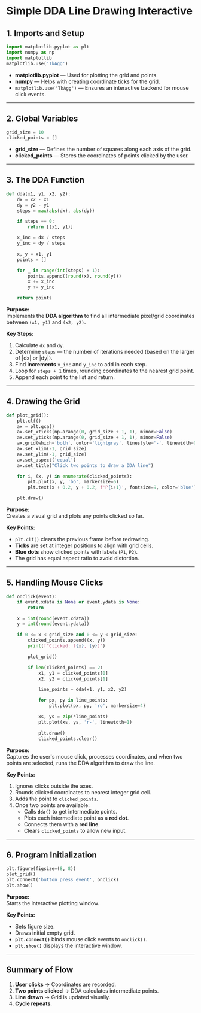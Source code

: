 # Simple DDA Line Drawing Interactive

## 1. Imports and Setup
```python
import matplotlib.pyplot as plt
import numpy as np
import matplotlib
matplotlib.use('TkAgg')
```
- **matplotlib.pyplot** — Used for plotting the grid and points.
- **numpy** — Helps with creating coordinate ticks for the grid.
- `matplotlib.use('TkAgg')` — Ensures an interactive backend for mouse click events.

---

## 2. Global Variables
```python
grid_size = 10
clicked_points = []
```
- **grid_size** — Defines the number of squares along each axis of the grid.
- **clicked_points** — Stores the coordinates of points clicked by the user.

---

## 3. The DDA Function
```python
def dda(x1, y1, x2, y2):
    dx = x2 - x1
    dy = y2 - y1
    steps = max(abs(dx), abs(dy))

    if steps == 0:
        return [(x1, y1)]

    x_inc = dx / steps
    y_inc = dy / steps

    x, y = x1, y1
    points = []

    for _ in range(int(steps) + 1):
        points.append((round(x), round(y)))
        x += x_inc
        y += y_inc

    return points
```
**Purpose:**  
Implements the **DDA algorithm** to find all intermediate pixel/grid coordinates between `(x1, y1)` and `(x2, y2)`.

**Key Steps:**
1. Calculate `dx` and `dy`.
2. Determine `steps` — the number of iterations needed (based on the larger of |dx| or |dy|).
3. Find **increments** `x_inc` and `y_inc` to add in each step.
4. Loop for `steps + 1` times, rounding coordinates to the nearest grid point.
5. Append each point to the list and return.

---

## 4. Drawing the Grid
```python
def plot_grid():
    plt.clf()
    ax = plt.gca()
    ax.set_xticks(np.arange(0, grid_size + 1, 1), minor=False)
    ax.set_yticks(np.arange(0, grid_size + 1, 1), minor=False)
    ax.grid(which='both', color='lightgray', linestyle='-', linewidth=0.5)
    ax.set_xlim(-1, grid_size)
    ax.set_ylim(-1, grid_size)
    ax.set_aspect('equal')
    ax.set_title("Click two points to draw a DDA line")

    for i, (x, y) in enumerate(clicked_points):
        plt.plot(x, y, 'bo', markersize=6)
        plt.text(x + 0.2, y + 0.2, f'P{i+1}', fontsize=9, color='blue')

    plt.draw()
```
**Purpose:**  
Creates a visual grid and plots any points clicked so far.

**Key Points:**
- `plt.clf()` clears the previous frame before redrawing.
- **Ticks** are set at integer positions to align with grid cells.
- **Blue dots** show clicked points with labels (`P1`, `P2`).
- The grid has equal aspect ratio to avoid distortion.

---

## 5. Handling Mouse Clicks
```python
def onclick(event):
    if event.xdata is None or event.ydata is None:
        return

    x = int(round(event.xdata))
    y = int(round(event.ydata))

    if 0 <= x < grid_size and 0 <= y < grid_size:
        clicked_points.append((x, y))
        print(f"Clicked: ({x}, {y})")

        plot_grid()

        if len(clicked_points) == 2:
            x1, y1 = clicked_points[0]
            x2, y2 = clicked_points[1]

            line_points = dda(x1, y1, x2, y2)

            for px, py in line_points:
                plt.plot(px, py, 'ro', markersize=4)

            xs, ys = zip(*line_points)
            plt.plot(xs, ys, 'r-', linewidth=1)

            plt.draw()
            clicked_points.clear()
```
**Purpose:**  
Captures the user's mouse click, processes coordinates, and when two points are selected, runs the DDA algorithm to draw the line.

**Key Points:**
1. Ignores clicks outside the axes.
2. Rounds clicked coordinates to nearest integer grid cell.
3. Adds the point to `clicked_points`.
4. Once two points are available:
   - Calls **`dda()`** to get intermediate points.
   - Plots each intermediate point as a **red dot**.
   - Connects them with a **red line**.
   - Clears `clicked_points` to allow new input.

---

## 6. Program Initialization
```python
plt.figure(figsize=(8, 8))
plot_grid()
plt.connect('button_press_event', onclick)
plt.show()
```
**Purpose:**  
Starts the interactive plotting window.

**Key Points:**
- Sets figure size.
- Draws initial empty grid.
- **`plt.connect()`** binds mouse click events to `onclick()`.
- **`plt.show()`** displays the interactive window.

---

## Summary of Flow
1. **User clicks** → Coordinates are recorded.
2. **Two points clicked** → DDA calculates intermediate points.
3. **Line drawn** → Grid is updated visually.
4. **Cycle repeats**.